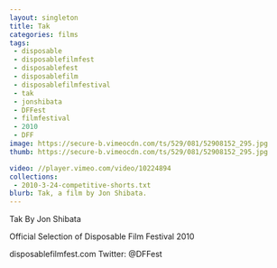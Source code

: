 ```yaml
---
layout: singleton
title: Tak
categories: films
tags:
 - disposable
 - disposablefilmfest
 - disposablefest
 - disposablefilm
 - disposablefilmfestival
 - tak
 - jonshibata
 - DFFest
 - filmfestival
 - 2010
 - DFF
image: https://secure-b.vimeocdn.com/ts/529/081/52908152_295.jpg
thumb: https://secure-b.vimeocdn.com/ts/529/081/52908152_295.jpg

video: //player.vimeo.com/video/10224894
collections:
 - 2010-3-24-competitive-shorts.txt
blurb: Tak, a film by Jon Shibata.
---
```


Tak
By Jon Shibata

Official Selection of Disposable Film Festival 2010

disposablefilmfest.com
Twitter: @DFFest